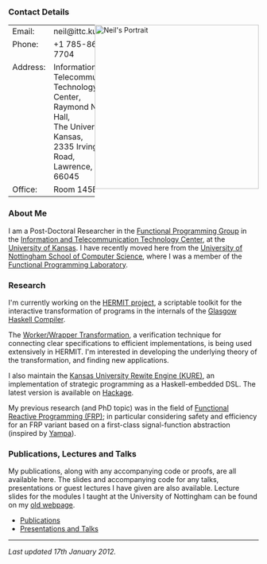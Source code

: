 <h3>Contact Details</h3>

<div class="content">

<div style="float: right">
<img alt="Neil's Portrait" height="330px" src="http://www.ittc.ku.edu/~neil/NeilWeb.JPG"/>
</div>

<table cellpadding="2" style="width: auto;">
	 <tr valign="top">
	  <td class="tabtags">Email:</td><td>neil@ittc.ku.edu</td>
	 </tr>
	 <tr valign="top">
	  <td class="tabtags">Phone:</td><td>+1 785-864-7704</td>
	 </tr>
	 <tr valign="top">
	  <td class="tabtags">Address:</td><td>Information and Telecommunication Technology Center, <br/>
                                               Raymond Nichols Hall, <br/>
    					       The University of Kansas, <br/>
                                               2335 Irving Hill Road, <br/>
    					       Lawrence, KS 66045</td>
	 </tr>
	 <tr valign="top">
	  <td class="tabtags">Office:</td><td>Room 145B</td>
	 </tr>
      </table>

</div>

<h3>About Me</h3>

<p>
I am a Post-Doctoral Researcher in the <a href="http://www.ittc.ku.edu/csdl/fpg/">Functional Programming Group</a> in the <a href="http://www.ittc.ku.edu/">Information and Telecommunication Technology Center</a>, at the <a href="http://www.ku.edu/">University of Kansas</a>.
I have recently moved here from the <a href="http://www.nottingham.ac.uk/cs">University of Nottingham School of Computer Science</a>, where I was a member of the <a href="http://sneezy.cs.nott.ac.uk/joomla/">Functional Programming Laboratory</a>.
</p>


<h3>Research</h3>

<p>
I'm currently working on the <a href="http://www.ittc.ku.edu/csdl/fpg/Tools/HERMIT/">HERMIT project</a>, a scriptable toolkit for the interactive transformation of programs in the internals of the <a href="http://www.haskell.org/ghc/">Glasgow Haskell Compiler</a>.
</p>

<p>
The <a href="http://www.ittc.ku.edu/csdl/fpg/Research/WorkerWrapper">Worker/Wrapper Transformation</a>, a verification technique for connecting clear specifications to efficient implementations, is being used extensively in HERMIT.
I'm interested in developing the underlying theory of the transformation, and finding new applications.
</p>

<p>
I also maintain the <a href="http://www.ittc.ku.edu/csdl/fpg/Tools/KURE">Kansas University Rewite Engine (KURE)</a>, an implementation of strategic programming as a Haskell-embedded DSL.  The latest version is available on <a href="http://hackage.haskell.org/package/kure">Hackage</a>.
</p>

<p>
My previous research (and PhD topic) was in the field of <a href="http://www.haskell.org/haskellwiki/Functional_Reactive_Programming">Functional Reactive Programming (FRP)</a>; in particular considering safety and efficiency for an FRP variant based on a first-class signal-function abstraction (inspired by <a href="http://www.haskell.org/haskellwiki/Yampa">Yampa</a>).
</p>


<h3>Publications, Lectures and Talks</h3>

<p>
My publications, along with any accompanying code or proofs, are all available here.
The slides and accompanying code for any talks, presentations or guest lectures I have given are also available.
Lecture slides for the modules I taught at the University of Nottingham can be found on my <a href="http://www.cs.nott.ac.uk/~nas/">old webpage</a>.
</p>

<ul>

<li>
<a href="http://www.ittc.ku.edu/~neil/publications.html">Publications</a>
</li>

<li>
<a href="http://www.ittc.ku.edu/~neil/talks.html">Presentations and Talks</a>
</li>

</ul>
<hr />


<p>
<i>Last updated 17th January 2012.</i>
</p>

